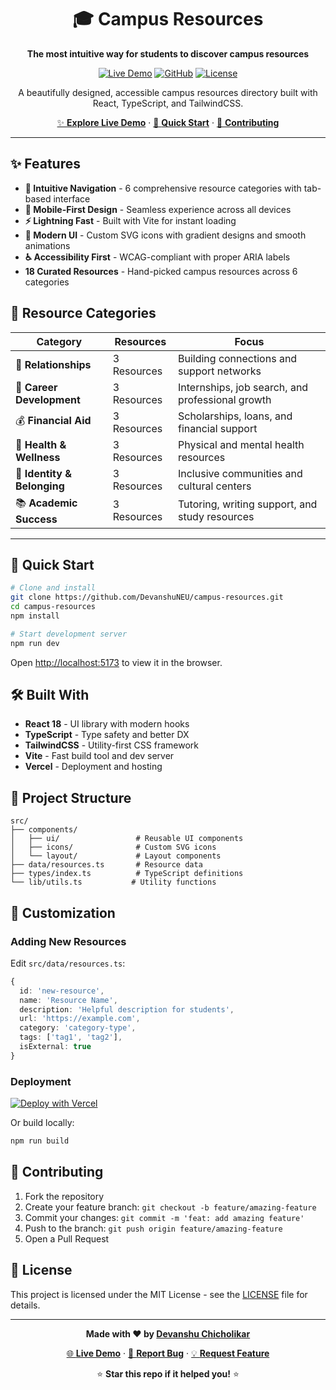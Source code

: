 <div align="center">

# 🎓 Campus Resources

**The most intuitive way for students to discover campus resources**

[![Live Demo](https://img.shields.io/badge/🌐_Live_Demo-blue?style=for-the-badge)](https://campus-resources.vercel.app/)
[![GitHub](https://img.shields.io/badge/GitHub-000000?style=for-the-badge&logo=github&logoColor=white)](https://github.com/DevanshuNEU/campus-resources)
[![License](https://img.shields.io/badge/License-MIT-green?style=for-the-badge)](LICENSE)

A beautifully designed, accessible campus resources directory built with React, TypeScript, and TailwindCSS.

[✨ **Explore Live Demo**](https://campus-resources.vercel.app/) · [📖 **Quick Start**](#-quick-start) · [🤝 **Contributing**](#-contributing)

</div>

---

## ✨ **Features**

- **🎯 Intuitive Navigation** - 6 comprehensive resource categories with tab-based interface
- **📱 Mobile-First Design** - Seamless experience across all devices  
- **⚡ Lightning Fast** - Built with Vite for instant loading
- **🎨 Modern UI** - Custom SVG icons with gradient designs and smooth animations
- **♿ Accessibility First** - WCAG-compliant with proper ARIA labels
- **18 Curated Resources** - Hand-picked campus resources across 6 categories

## 🏫 **Resource Categories**

| Category | Resources | Focus |
|----------|-----------|-------|
| 👥 **Relationships** | 3 Resources | Building connections and support networks |
| 💼 **Career Development** | 3 Resources | Internships, job search, and professional growth |
| 💰 **Financial Aid** | 3 Resources | Scholarships, loans, and financial support |
| 🏥 **Health & Wellness** | 3 Resources | Physical and mental health resources |
| 🌈 **Identity & Belonging** | 3 Resources | Inclusive communities and cultural centers |
| 📚 **Academic Success** | 3 Resources | Tutoring, writing support, and study resources |

---

## 🚀 **Quick Start**

```bash
# Clone and install
git clone https://github.com/DevanshuNEU/campus-resources.git
cd campus-resources
npm install

# Start development server
npm run dev
```

Open [http://localhost:5173](http://localhost:5173) to view it in the browser.

## 🛠️ **Built With**

- **React 18** - UI library with modern hooks
- **TypeScript** - Type safety and better DX
- **TailwindCSS** - Utility-first CSS framework
- **Vite** - Fast build tool and dev server
- **Vercel** - Deployment and hosting

## 📁 **Project Structure**

```
src/
├── components/
│   ├── ui/                 # Reusable UI components
│   ├── icons/              # Custom SVG icons
│   └── layout/             # Layout components
├── data/resources.ts       # Resource data
├── types/index.ts          # TypeScript definitions
└── lib/utils.ts           # Utility functions
```

## 🎨 **Customization**

### Adding New Resources

Edit `src/data/resources.ts`:

```typescript
{
  id: 'new-resource',
  name: 'Resource Name',
  description: 'Helpful description for students',
  url: 'https://example.com',
  category: 'category-type',
  tags: ['tag1', 'tag2'],
  isExternal: true
}
```

### Deployment

[![Deploy with Vercel](https://vercel.com/button)](https://vercel.com/new/clone?repository-url=https://github.com/DevanshuNEU/campus-resources)

Or build locally:
```bash
npm run build
```

## 🤝 **Contributing**

1. Fork the repository
2. Create your feature branch: `git checkout -b feature/amazing-feature`
3. Commit your changes: `git commit -m 'feat: add amazing feature'`
4. Push to the branch: `git push origin feature/amazing-feature`
5. Open a Pull Request

## 📄 **License**

This project is licensed under the MIT License - see the [LICENSE](LICENSE) file for details.

---

<div align="center">

**Made with ❤️ by [Devanshu Chicholikar](https://github.com/DevanshuNEU)**

[🌐 **Live Demo**](https://campus-resources.vercel.app/) · [📝 **Report Bug**](https://github.com/DevanshuNEU/campus-resources/issues) · [💡 **Request Feature**](https://github.com/DevanshuNEU/campus-resources/issues)

⭐ **Star this repo if it helped you!** ⭐

</div>

